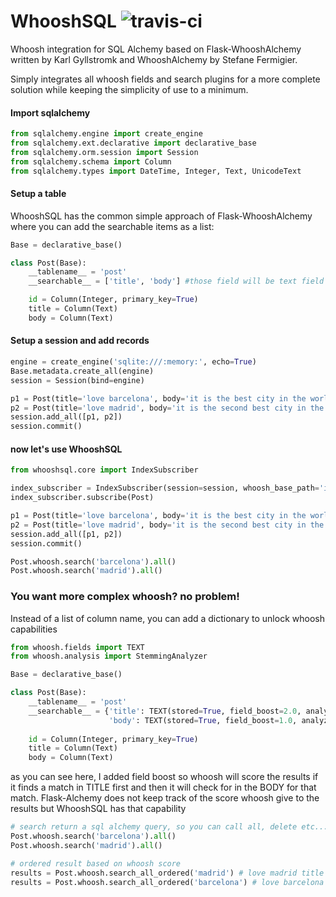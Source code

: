 # WhooshSQL ![travis-ci](https://travis-ci.org/STguerin/WhooshSQL.svg?branch=master)
Whoosh integration for SQL Alchemy based on Flask-WhooshAlchemy written by Karl Gyllstromk and WhooshAlchemy by Stefane Fermigier.
 
Simply integrates all whoosh fields and search plugins for a more complete solution while keeping the simplicity of use to a minimum.



#### Import sqlalchemy
```python
from sqlalchemy.engine import create_engine
from sqlalchemy.ext.declarative import declarative_base
from sqlalchemy.orm.session import Session
from sqlalchemy.schema import Column
from sqlalchemy.types import DateTime, Integer, Text, UnicodeText
```

#### Setup a table
WhooshSQL has the common simple approach of Flask-WhooshAlchemy where you can add the searchable items as a list:
```python
Base = declarative_base()

class Post(Base):
    __tablename__ = 'post'
    __searchable__ = ['title', 'body'] #those field will be text field with StemmingAnalyzer

    id = Column(Integer, primary_key=True)
    title = Column(Text)
    body = Column(Text)
```

#### Setup a session and add records
```python
engine = create_engine('sqlite:///:memory:', echo=True)
Base.metadata.create_all(engine)
session = Session(bind=engine)

p1 = Post(title='love barcelona', body='it is the best city in the world even before madrid!')
p2 = Post(title='love madrid', body='it is the second best city in the world after barcelona!')
session.add_all([p1, p2])
session.commit()
```

#### now let's use WhooshSQL
```python
from whooshsql.core import IndexSubscriber

index_subscriber = IndexSubscriber(session=session, whoosh_base_path='index')
index_subscriber.subscribe(Post)

p1 = Post(title='love barcelona', body='it is the best city in the world even before madrid!')
p2 = Post(title='love madrid', body='it is the second best city in the world after barcelona!')
session.add_all([p1, p2])
session.commit()

Post.whoosh.search('barcelona').all()
Post.whoosh.search('madrid').all()
```

### You want more complex whoosh? no problem!
Instead of a list of column name, you can add a dictionary to unlock whoosh capabilities
```python
from whoosh.fields import TEXT
from whoosh.analysis import StemmingAnalyzer

Base = declarative_base()

class Post(Base):
    __tablename__ = 'post'
    __searchable__ = {'title': TEXT(stored=True, field_boost=2.0, analyzer=StemmingAnalyzer()),
                      'body': TEXT(stored=True, field_boost=1.0, analyzer=StemmingAnalyzer())}
                      
    id = Column(Integer, primary_key=True)
    title = Column(Text)
    body = Column(Text)
```
as you can see here, I added field boost so whoosh will score the results if it finds a match in TITLE first and then
it will check for in the BODY for that match. Flask-Alchemy does not keep track of the score whoosh give to the results
but WhooshSQL has that capability
```python
# search return a sql alchemy query, so you can call all, delete etc... (this does not keep track of whoosh score)
Post.whoosh.search('barcelona').all()  
Post.whoosh.search('madrid').all()

# ordered result based on whoosh score
results = Post.whoosh.search_all_ordered('madrid') # love madrid title first in list
results = Post.whoosh.search_all_ordered('barcelona') # love barcelona title first in list
```
